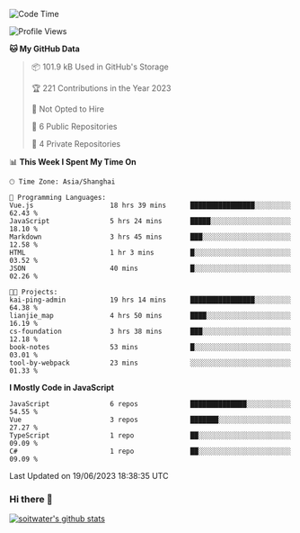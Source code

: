 <!--START_SECTION:waka-->
![Code Time](http://img.shields.io/badge/Code%20Time-2%2C139%20hrs%202%20mins-blue)

![Profile Views](http://img.shields.io/badge/Profile%20Views-0-blue)

**🐱 My GitHub Data** 

> 📦 101.9 kB Used in GitHub's Storage 
 > 
> 🏆 221 Contributions in the Year 2023
 > 
> 🚫 Not Opted to Hire
 > 
> 📜 6 Public Repositories 
 > 
> 🔑 4 Private Repositories 
 > 
📊 **This Week I Spent My Time On** 

```text
🕑︎ Time Zone: Asia/Shanghai

💬 Programming Languages: 
Vue.js                   18 hrs 39 mins      ████████████████░░░░░░░░░   62.43 % 
JavaScript               5 hrs 24 mins       █████░░░░░░░░░░░░░░░░░░░░   18.10 % 
Markdown                 3 hrs 45 mins       ███░░░░░░░░░░░░░░░░░░░░░░   12.58 % 
HTML                     1 hr 3 mins         █░░░░░░░░░░░░░░░░░░░░░░░░   03.52 % 
JSON                     40 mins             █░░░░░░░░░░░░░░░░░░░░░░░░   02.26 % 

🐱‍💻 Projects: 
kai-ping-admin           19 hrs 14 mins      ████████████████░░░░░░░░░   64.38 % 
lianjie_map              4 hrs 50 mins       ████░░░░░░░░░░░░░░░░░░░░░   16.19 % 
cs-foundation            3 hrs 38 mins       ███░░░░░░░░░░░░░░░░░░░░░░   12.18 % 
book-notes               53 mins             █░░░░░░░░░░░░░░░░░░░░░░░░   03.01 % 
tool-by-webpack          23 mins             ░░░░░░░░░░░░░░░░░░░░░░░░░   01.33 % 
```

**I Mostly Code in JavaScript** 

```text
JavaScript               6 repos             ██████████████░░░░░░░░░░░   54.55 % 
Vue                      3 repos             ███████░░░░░░░░░░░░░░░░░░   27.27 % 
TypeScript               1 repo              ██░░░░░░░░░░░░░░░░░░░░░░░   09.09 % 
C#                       1 repo              ██░░░░░░░░░░░░░░░░░░░░░░░   09.09 % 
```




 Last Updated on 19/06/2023 18:38:35 UTC
<!--END_SECTION:waka-->

### Hi there 👋
[![soitwater's github stats](https://github-readme-stats.vercel.app/api?username=soitwater)](https://github.com/soitwater/github-readme-stats)
